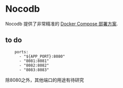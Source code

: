 # Nocodb

Nocodb 提供了非常精准的 [Docker Compose 部署方案](https://github.com/nocodb/nocodb).  

## to do

```
    ports:
      - "${APP_PORT}:8080"
      - "8081:8081"
      - "8082:8082"
      - "8083:8083"
```

除8080之外，其他端口的用途有待研究